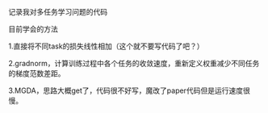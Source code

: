 记录我对多任务学习问题的代码

目前学会的方法

1.直接将不同task的损失线性相加（这个就不要写代码了吧？）

2.gradnorm，计算训练过程中各个任务的收敛速度，重新定义权重减少不同任务的梯度范数差距。

3.MGDA，思路大概get了，代码很不好写，魔改了paper代码但是运行速度很慢。
